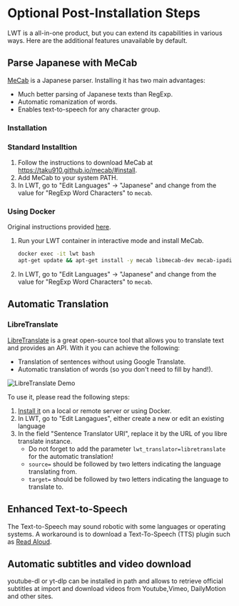 # Optional Post-Installation Steps

LWT is a all-in-one product, but you can extend its capabilities in various ways.
Here are the additional features unavailable by default.

## Parse Japanese with MeCab

[MeCab](https://taku910.github.io/mecab/) is a Japanese parser. Installing it has
two main advantages:

* Much better parsing of Japanese texts than RegExp.
* Automatic romanization of words.
* Enables text-to-speech for any character group.

### Installation

### Standard Installtion

1. Follow the instructions to download MeCab at <https://taku910.github.io/mecab/#install>.
2. Add MeCab to your system PATH.
3. In LWT, go to "Edit Languages" → "Japanese" and change from the value for "RegExp Word Characters" to ``mecab``.

### Using Docker

Original instructions provided [here](https://nickramkissoon.medium.com/easily-set-up-and-use-mecab-with-docker-and-nodejs-5f01ae761a61).

1. Run your LWT container in interactive mode and install MeCab.

    ```bash
    docker exec -it lwt bash
    apt-get update && apt-get install -y mecab libmecab-dev mecab-ipadic-utf8
    ```

2. In LWT, go to "Edit Languages" → "Japanese" and change from the value for "RegExp Word Characters" to ``mecab``.

## Automatic Translation

### LibreTranslate

[LibreTranslate](https://libretranslate.com/) is a great open-source tool that allows you to translate text and provides an API.
With it you can achieve the following:

* Translation of sentences without using Google Translate.
* Automatic translation of words (so you don't need to fill by hand!).

![LibreTranslate Demo](../img/libretranslate_demo.png)

To use it, please read the following steps:

1. [Install it](https://github.com/LibreTranslate/LibreTranslate#install-and-run) on a local or remote server or using Docker.
2. In LWT, go to "Edit Langagues", either create a new or edit an existing language
3. In the field "Sentence Translator URI", replace it by the URL of you libre translate instance.
   * Do not forget to add the parameter ``lwt_translator=libretranslate`` for the automatic translation!
   * ``source=`` should be followed by two letters indicating the language translating from.
   * ``target=`` should be followed by two letters indicating the language to translate to.

## Enhanced Text-to-Speech

The Text-to-Speech may sound robotic with some languages or operating systems. A
workaround is to download a Text-To-Speech (TTS) plugin such as [Read Aloud](https://readaloud.app/).

## Automatic subtitles and video download
youtube-dl or yt-dlp can be installed in path and allows to retrieve official subtitles at import and download videos from Youtube,Vimeo, DailyMotion and other sites.


